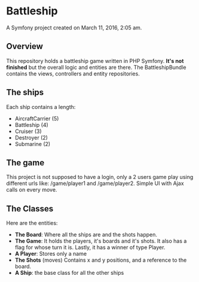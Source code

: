 # Battleship #

A Symfony project created on March 11, 2016, 2:05 am.

## Overview ##

This repository holds a battleship game written in PHP Symfony. **It's not finished** but the overall logic and entities are there. The BattleshipBundle contains the views, controllers and entity repositories.

## The ships ##

Each ship contains a length:

* AircraftCarrier (5)
* Battleship (4)
* Cruiser (3)
* Destroyer (2)
* Submarine (2)

## The game ##

This project is not supposed to have a login, only a 2 users game play using different urls like: /game/player1 and /game/player2. Simple UI with Ajax calls on every move.

## The Classes ##

Here are the entities:

* **The Board**: Where all the ships are and the shots happen.
* **The Game**: It holds the players, it's boards and it's shots. It also has a flag for whose turn it is. Lastly, it has a winner of type Player.
* **A Player**: Stores only a name
* **The Shots** (moves) Contains x and y positions, and a reference to the board.
* **A Ship**: the base class for all the other ships